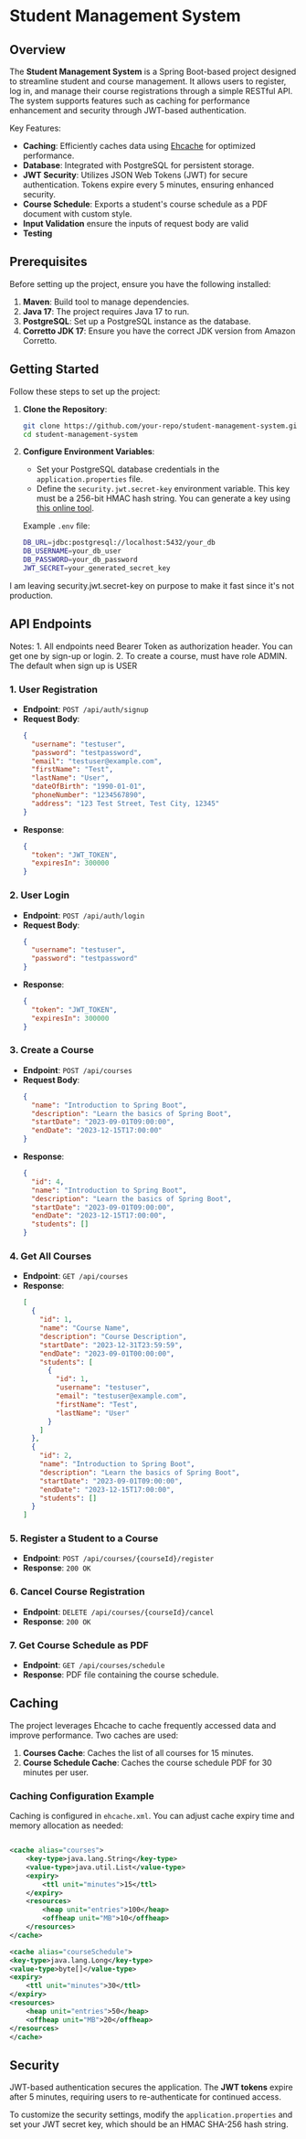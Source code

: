 # Student Management System

## Overview

The **Student Management System** is a Spring Boot-based project designed to streamline student and course management. It allows users to register, log in, and manage their course registrations through a simple RESTful API. The system supports features such as caching for performance enhancement and security through JWT-based authentication.

Key Features:
- **Caching**: Efficiently caches data using [Ehcache](https://www.ehcache.org/) for optimized performance.
- **Database**: Integrated with PostgreSQL for persistent storage.
- **JWT Security**: Utilizes JSON Web Tokens (JWT) for secure authentication. Tokens expire every 5 minutes, ensuring enhanced security.
- **Course Schedule**: Exports a student's course schedule as a PDF document with custom style.
- **Input Validation** ensure the inputs of request body are valid
- **Testing** 

## Prerequisites

Before setting up the project, ensure you have the following installed:

1. **Maven**: Build tool to manage dependencies.
2. **Java 17**: The project requires Java 17 to run.
3. **PostgreSQL**: Set up a PostgreSQL instance as the database.
4. **Corretto JDK 17**: Ensure you have the correct JDK version from Amazon Corretto.

## Getting Started

Follow these steps to set up the project:

1. **Clone the Repository**:
   ```bash
   git clone https://github.com/your-repo/student-management-system.git
   cd student-management-system
   ```

2. **Configure Environment Variables**:
    - Set your PostgreSQL database credentials in the `application.properties` file.
    - Define the `security.jwt.secret-key` environment variable. This key must be a 256-bit HMAC hash string. You can generate a key using [this online tool](https://www.devglan.com/online-tools/hmac-sha256-online?ref=blog.tericcabrel.com).

   Example `.env` file:
   ```bash
   DB_URL=jdbc:postgresql://localhost:5432/your_db
   DB_USERNAME=your_db_user
   DB_PASSWORD=your_db_password
   JWT_SECRET=your_generated_secret_key
   ```
I am leaving security.jwt.secret-key on purpose to make it fast since it's not production.

## API Endpoints

Notes:
    1. All endpoints need Bearer Token as authorization header. You can get one by sign-up or login.
    2. To create a course, must have role ADMIN. The default when sign up is USER

### 1. **User Registration**
- **Endpoint**: `POST /api/auth/signup`
- **Request Body**:
  ```json
  {
    "username": "testuser",
    "password": "testpassword",
    "email": "testuser@example.com",
    "firstName": "Test",
    "lastName": "User",
    "dateOfBirth": "1990-01-01",
    "phoneNumber": "1234567890",
    "address": "123 Test Street, Test City, 12345"
  }
  ```
- **Response**:
  ```json
  {
    "token": "JWT_TOKEN",
    "expiresIn": 300000
  }
  ```

### 2. **User Login**
- **Endpoint**: `POST /api/auth/login`
- **Request Body**:
  ```json
  {
    "username": "testuser",
    "password": "testpassword"
  }
  ```
- **Response**:
  ```json
  {
    "token": "JWT_TOKEN",
    "expiresIn": 300000
  }
  ```

### 3. **Create a Course**
- **Endpoint**: `POST /api/courses`
- **Request Body**:
  ```json
  {
    "name": "Introduction to Spring Boot",
    "description": "Learn the basics of Spring Boot",
    "startDate": "2023-09-01T09:00:00",
    "endDate": "2023-12-15T17:00:00"
  }
  ```
- **Response**:
  ```json
  {
    "id": 4,
    "name": "Introduction to Spring Boot",
    "description": "Learn the basics of Spring Boot",
    "startDate": "2023-09-01T09:00:00",
    "endDate": "2023-12-15T17:00:00",
    "students": []
  }
  ```

### 4. **Get All Courses**
- **Endpoint**: `GET /api/courses`
- **Response**:
  ```json
  [
    {
      "id": 1,
      "name": "Course Name",
      "description": "Course Description",
      "startDate": "2023-12-31T23:59:59",
      "endDate": "2023-09-01T00:00:00",
      "students": [
        {
          "id": 1,
          "username": "testuser",
          "email": "testuser@example.com",
          "firstName": "Test",
          "lastName": "User"
        }
      ]
    },
    {
      "id": 2,
      "name": "Introduction to Spring Boot",
      "description": "Learn the basics of Spring Boot",
      "startDate": "2023-09-01T09:00:00",
      "endDate": "2023-12-15T17:00:00",
      "students": []
    }
  ]
  ```

### 5. **Register a Student to a Course**
- **Endpoint**: `POST /api/courses/{courseId}/register`
- **Response**: `200 OK`

### 6. **Cancel Course Registration**
- **Endpoint**: `DELETE /api/courses/{courseId}/cancel`
- **Response**: `200 OK`

### 7. **Get Course Schedule as PDF**
- **Endpoint**: `GET /api/courses/schedule`
- **Response**: PDF file containing the course schedule.

## Caching

The project leverages Ehcache to cache frequently accessed data and improve performance. Two caches are used:

1. **Courses Cache**: Caches the list of all courses for 15 minutes.
2. **Course Schedule Cache**: Caches the course schedule PDF for 30 minutes per user.

### Caching Configuration Example

Caching is configured in `ehcache.xml`. You can adjust cache expiry time and memory allocation as needed:

```xml

<cache alias="courses">
    <key-type>java.lang.String</key-type>
    <value-type>java.util.List</value-type>
    <expiry>
        <ttl unit="minutes">15</ttl>
    </expiry>
    <resources>
        <heap unit="entries">100</heap>
        <offheap unit="MB">10</offheap>
    </resources>
</cache>

<cache alias="courseSchedule">
<key-type>java.lang.Long</key-type>
<value-type>byte[]</value-type>
<expiry>
    <ttl unit="minutes">30</ttl>
</expiry>
<resources>
    <heap unit="entries">50</heap>
    <offheap unit="MB">20</offheap>
</resources>
</cache>
```

## Security

JWT-based authentication secures the application. The **JWT tokens** expire after 5 minutes, requiring users to re-authenticate for continued access.

To customize the security settings, modify the `application.properties` and set your JWT secret key, which should be an HMAC SHA-256 hash string.

